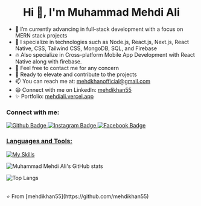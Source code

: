 <h1 align="center">Hi 👋, I'm Muhammad Mehdi Ali</h1>

- 🔭 I’m currently advancing in full-stack development with a focus on MERN stack projects
- 🌱 I specialize in technologies such as Node.js, React.js, Next.js, React Native, CSS, Tailwind CSS, MongoDB, SQL, and Firebase
- 🔥 Also specialize in Cross-platform Mobile App Development with React Native along with firebase. 
- 💬 Feel free to contact me for any concern
- 🚀 Ready to elevate and contribute to the projects 
- 📫 You can reach me at: mehdkhanofficial@gmail.com
- 😄 Connect with me on LinkedIn: <a href="https://www.linkedin.com/in/mehdikhan55">mehdikhan55</a>
- ✨ Portfolio: <a href="https://mehdiali.vercel.app">mehdiali.vercel.app</a>

### Connect with me:
<div id="badges">
  <a href="https://github.com/mehdiali55">
    <img src="https://img.shields.io/badge/Github-black?style=for-the-badge&logo=Github&logoColor=white" alt="Github Badge"/>
   <a href="https://www.linkedin.com/in/mehdikhan55">
    <img src="https://img.shields.io/badge/Linkedin-purple?style=for-the-badge&logo=instagram&logoColor=white" alt="Instagram Badge"/>
  </a>
   <a href="https://m.facebook.com/profile.php?id=100054700311519">
    <img src="https://img.shields.io/badge/Facebook-blue?style=for-the-badge&logo=facebook&logoColor=white" alt="Facebook Badge"/>
</div>

### Languages and Tools:
[![My Skills](https://skillicons.dev/icons?i=mongodb,express,react,nodejs,nextjs,firebase,html,css,javascript,bootstrap,git,redux,postman,firebase,mysql,tailwind,wordpress,cpp,py,java&perline=7)](https://skillicons.dev)

![Muhammad Mehdi Ali's GitHub stats](https://github-readme-stats.vercel.app/api?username=mehdikhan55&show_icons=true&theme=dark)

![Top Langs](https://github-readme-stats.vercel.app/api/top-langs/?username=mehdikhan55&theme=dark)

<br>
⭐️ From [mehdikhan55](https://github.com/mehdikhan55)
